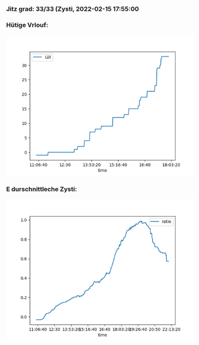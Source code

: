 ### Jitz grad: 33/33 (Zysti, 2022-02-15 17:55:00

### Hütige Vrlouf:
![Graph](Today.png)

### E durschnittleche Zysti:
![Graph](Zysti.png)